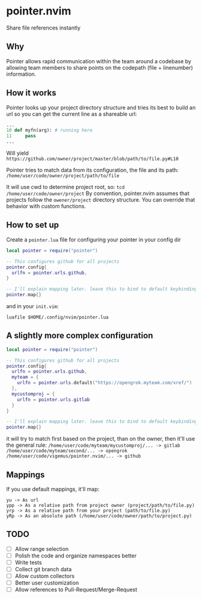 # pointer.nvim

Share file references instantly

## Why

Pointer allows rapid communication within the team around a codebase by allowing
team members to share points on the codepath (file + linenumber) information.

## How it works
Pointer looks up your project directory structure and tries its best to
build an url so you can get the current line as a shareable url:

```python
...
10 def myfn(arg): # running here
11     pass
...
```

Will yield `https://github.com/owner/project/master/blob/path/to/file.py#L10`

Pointer tries to match data from its configuration, the file and its path:
`/home/user/code/owner/project/path/to/file`

It will use cwd to determine project root, so: `tcd /home/user/code/owner/project`
By convention, pointer.nvim assumes that projects follow the `owener/project` directory structure.
You can override that behavior with custom functions.

## How to set up

Create a `pointer.lua` file for configuring your pointer in your config dir

```lua
local pointer = require("pointer")

-- This configures github for all projects
pointer.config{
  urlfn = pointer.urls.github,
}

-- I'll explain mapping later. leave this to bind to default keybindings
pointer.map{}
```

and in your `init.vim`:
```vim
luafile $HOME/.config/nvim/pointer.lua
```

## A slightly more complex configuration

```lua
local pointer = require("pointer")

-- This configures github for all projects
pointer.config{
  urlfn = pointer.urls.github,
  myteam = {
    urlfn = pointer.urls.default("https://opengrok.myteam.com/xref/")
  },
  mycustomproj = {
    urlfn = pointer.urls.gitlab
  }
}

-- I'll explain mapping later. leave this to bind to default keybindings
pointer.map{}
```

it will try to match first based on the project, than on the owner, then it'll use the general rule:
`/home/user/code/myteam/mycustomproj/... -> gitlab`
`/home/user/code/myteam/second/... -> opengrok`
`/home/user/code/vigemus/pointer.nvim/... -> github`

## Mappings

If you use default mappings, it'll map:
```
yu -> As url
ypp -> As a relative path from project owner (project/path/to/file.py)
yrp -> As a relative path from your project (path/to/file.py)
yRp -> As an absolute path (/home/user/code/owner/path/to/project.py)
```

## TODO

- [ ] Allow range selection
- [ ] Polish the code and organize namespaces better
- [ ] Write tests
- [ ] Collect git branch data
- [ ] Allow custom collectors
- [ ] Better user customization
- [ ] Allow references to Pull-Request/Merge-Request
